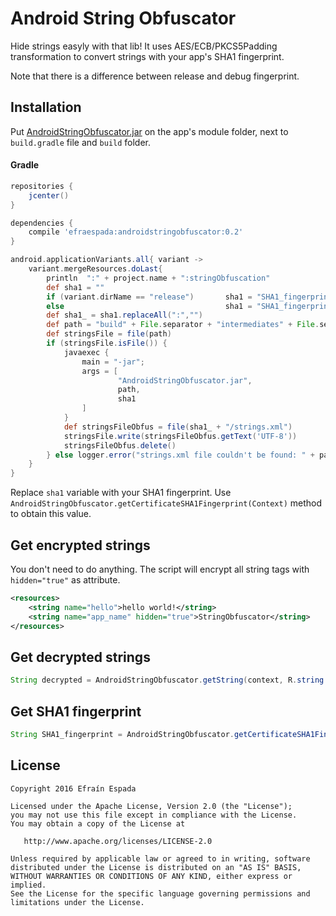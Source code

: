 Android String Obfuscator
=======================

Hide strings easyly with that lib! It uses AES/ECB/PKCS5Padding transformation to convert strings with your app's SHA1 fingerprint.

Note that there is a difference between release and debug fingerprint.

Installation
------------

Put [AndroidStringObfuscator.jar](https://github.com/efraespada/AndroidStringObfuscator/raw/master/sample/AndroidStringObfuscator.jar) on the app's module folder, next to `build.gradle` file and `build` folder.

#### Gradle 

```groovy
repositories {
    jcenter()
}

dependencies {
    compile 'efraespada:androidstringobfuscator:0.2'
}

android.applicationVariants.all{ variant ->
    variant.mergeResources.doLast{
        println  ":" + project.name + ":stringObfuscation"
        def sha1 = ""
        if (variant.dirName == "release")       sha1 = "SHA1_fingerprint_RELEASE"
        else                                    sha1 = "SHA1_fingerprint_DEBUG"
        def sha1_ = sha1.replaceAll(":","")
        def path = "build" + File.separator + "intermediates" + File.separator + "res" + File.separator + "merged" + File.separator +  "${variant.dirName}" + File.separator + "values" + File.separator + "values.xml"
        def stringsFile = file(path)
        if (stringsFile.isFile()) {
            javaexec {
                main = "-jar";
                args = [
                        "AndroidStringObfuscator.jar",
                        path,
                        sha1
                ]
            }
            def stringsFileObfus = file(sha1_ + "/strings.xml")
            stringsFile.write(stringsFileObfus.getText('UTF-8'))
            stringsFileObfus.delete()
        } else logger.error("strings.xml file couldn't be found: " + path)
    }
}
```

Replace `sha1` variable with your SHA1 fingerprint. Use `AndroidStringObfuscator.getCertificateSHA1Fingerprint(Context)` method to obtain this value.


Get encrypted strings
---------------------
You don't need to do anything. The script will encrypt all string tags with `hidden="true"` as attribute.

```xml
<resources>
	<string name="hello">hello world!</string>
	<string name="app_name" hidden="true">StringObfuscator</string>
</resources>
```


Get decrypted strings
---------------------
```java
String decrypted = AndroidStringObfuscator.getString(context, R.string.app_name);
```


Get SHA1 fingerprint
--------------------
```java
String SHA1_fingerprint = AndroidStringObfuscator.getCertificateSHA1Fingerprint(context);
```

License
-------
    Copyright 2016 Efraín Espada

    Licensed under the Apache License, Version 2.0 (the "License");
    you may not use this file except in compliance with the License.
    You may obtain a copy of the License at

       http://www.apache.org/licenses/LICENSE-2.0

    Unless required by applicable law or agreed to in writing, software
    distributed under the License is distributed on an "AS IS" BASIS,
    WITHOUT WARRANTIES OR CONDITIONS OF ANY KIND, either express or implied.
    See the License for the specific language governing permissions and
    limitations under the License.

